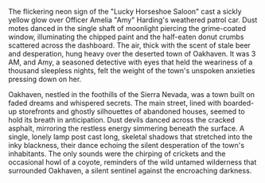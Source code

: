 The flickering neon sign of the "Lucky Horseshoe Saloon" cast a sickly yellow glow over Officer Amelia "Amy" Harding's weathered patrol car.  Dust motes danced in the single shaft of moonlight piercing the grime-coated window, illuminating the chipped paint and the half-eaten donut crumbs scattered across the dashboard.  The air, thick with the scent of stale beer and desperation, hung heavy over the deserted town of Oakhaven.  It was 3 AM, and Amy, a seasoned detective with eyes that held the weariness of a thousand sleepless nights, felt the weight of the town's unspoken anxieties pressing down on her.

Oakhaven, nestled in the foothills of the Sierra Nevada, was a town built on faded dreams and whispered secrets.  The main street, lined with boarded-up storefronts and ghostly silhouettes of abandoned houses, seemed to hold its breath in anticipation.  Dust devils danced across the cracked asphalt, mirroring the restless energy simmering beneath the surface.  A single, lonely lamp post cast long, skeletal shadows that stretched into the inky blackness, their dance echoing the silent desperation of the town's inhabitants. The only sounds were the chirping of crickets and the occasional howl of a coyote, reminders of the wild untamed wilderness that surrounded Oakhaven, a silent sentinel against the encroaching darkness.
